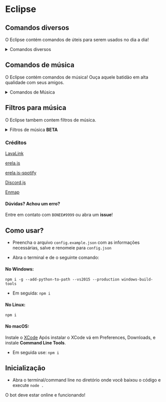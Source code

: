 # Eclipse

## Comandos diversos
O Eclipse contém comandos de úteis para serem usados no dia a dia!

<details>
<summary>Comandos diversos</summary>
<br>

`e.userinfo`, `e.avatar`, `e.emojify`, `e.shards`, `e.botinfo`

</details>

## Comandos de música
O Eclipse contém comandos de música! Ouça aquele batidão em alta qualidade com seus amigos.

<details>
<summary>Comandos de Música </summary>
<br>

`e.pause`, `e.play`, `e.queue`, `e.resume`, `e.shuffle`, `e.skip`, `e.stop`, `e.volume`, `e.nodes`

</details>

## Filtros para música
O Eclipse tambem contem filtros de música.
<details>
  <summary>Filtros de música <b>BETA</b></summary>
  <br>
  
  `e.nightcore`, `e.tremolo`, `e.vaporwave`, `e.bassboost`

</details>

### Créditos
[LavaLink](https://github.com/Frederikam/Lavalink#server-configuration)

[erela.js](https://www.npmjs.com/package/erela.js)

[erela.js-spotify](https://www.npmjs.com/package/erela.js-spotify)

[Discord.js](https://www.npmjs.com/package/discord.js)

[Enmap](https://www.npmjs.com/package/enmap)


#### Dúvidas? Achou um erro?
Entre em contato com `BONEE#9999` ou abra um **issue**!

## Como usar?

* Preencha o arquivo `config.example.json` com as informações necessárias, salve e renomeie para `config.json`

* Abra o terminal e de o seguinte comando:

#### No Windows:

```npm i -g --add-python-to-path --vs2015 --production windows-build-tools```

* Em seguida:
```npm i```

#### No Linux:

```npm i```

#### No macOS:

Instale o [XCode](https://developer.apple.com/xcode/download)
Após instalar o XCode vá em Preferences, Downloads, e instale **Command Line Tools**.

* Em seguida use:
```npm i```

## Inicialização

* Abra o terminal/command line no diretório onde você baixou o código e execute `node .`

O bot deve estar online e funcionando!
